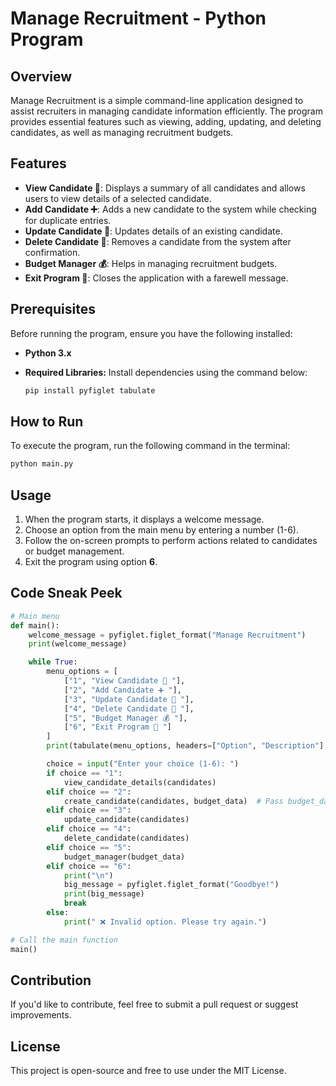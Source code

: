 # Manage Recruitment - Python Program

## Overview
Manage Recruitment is a simple command-line application designed to assist recruiters in managing candidate information efficiently. The program provides essential features such as viewing, adding, updating, and deleting candidates, as well as managing recruitment budgets.

## Features
- **View Candidate 👀**: Displays a summary of all candidates and allows users to view details of a selected candidate.
- **Add Candidate ➕**: Adds a new candidate to the system while checking for duplicate entries.
- **Update Candidate 💫**: Updates details of an existing candidate.
- **Delete Candidate 🧹**: Removes a candidate from the system after confirmation.
- **Budget Manager 💰**: Helps in managing recruitment budgets.
- **Exit Program 👋**: Closes the application with a farewell message.

## Prerequisites
Before running the program, ensure you have the following installed:
- **Python 3.x**
- **Required Libraries:** Install dependencies using the command below:

  ```bash
  pip install pyfiglet tabulate
  ```

## How to Run
To execute the program, run the following command in the terminal:

```bash
python main.py
```

## Usage
1. When the program starts, it displays a welcome message.
2. Choose an option from the main menu by entering a number (1-6).
3. Follow the on-screen prompts to perform actions related to candidates or budget management.
4. Exit the program using option **6**.

## Code Sneak Peek
```python
# Main menu
def main():
    welcome_message = pyfiglet.figlet_format("Manage Recruitment")
    print(welcome_message)

    while True:
        menu_options = [
            ["1", "View Candidate 👀 "],
            ["2", "Add Candidate ➕ "],
            ["3", "Update Candidate 💫 "],
            ["4", "Delete Candidate 🧹 "],
            ["5", "Budget Manager 💰 "],
            ["6", "Exit Program 👋 "]
        ]
        print(tabulate(menu_options, headers=["Option", "Description"], colalign=['center', 'left'], tablefmt="rounded_grid"))

        choice = input("Enter your choice (1-6): ")
        if choice == "1":
            view_candidate_details(candidates)
        elif choice == "2":
            create_candidate(candidates, budget_data)  # Pass budget_data here
        elif choice == "3":
            update_candidate(candidates)
        elif choice == "4":
            delete_candidate(candidates)
        elif choice == "5":
            budget_manager(budget_data)
        elif choice == "6":
            print("\n")
            big_message = pyfiglet.figlet_format("Goodbye!")
            print(big_message)
            break
        else:
            print(" ❌ Invalid option. Please try again.")

# Call the main function
main()
```

## Contribution
If you'd like to contribute, feel free to submit a pull request or suggest improvements.

## License
This project is open-source and free to use under the MIT License.

